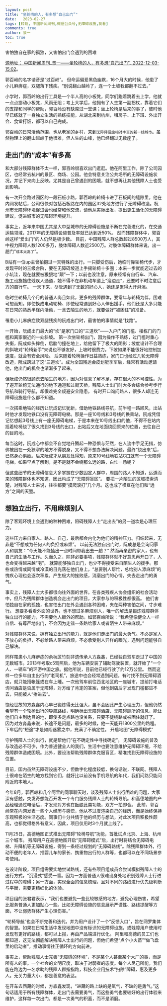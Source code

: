 ```yaml
---
layout: post
title: "坐轮椅的人，有多想“自己出门”"
date:   2023-02-27
tags: [转载, 中国新闻周刊,微信公众号,无障碍设施,我看]
comments: true
author: 景一
toc: true
---
```


害怕独自在家的孤独，又害怕出门会遇到的困难

<!-- more -->

[源地址： 中国新闻周刊_景一——坐轮椅的人，有多想“自己出门”_ 2022-12-03-15:02](https://mp.weixin.qq.com/s/WEJ6RS7hopTMXY9Q9vxGLg)。

郭百岭的名字谐音是“过百岭”。
但命运偏爱黑色幽默，16个月大的时候，他患了小儿麻痹症，双腿落下残疾。“别说翻山越岭了，连一个土坡我都翻不过去。”

小学时，郭百岭的出行工具是一个半人高的小板凳，同学们跑着跳着去上学，他就一点点挪动小板凳，风雨无阻；考上大学后，他拥有了人生第一副拐杖，靠着它们的支撑和同学的帮助，郭百岭没有缺席过一堂课；坐上轮椅是后来的事了，彼时他早已练就了一身独立生活的熟练技能，从湖北来到杭州，租房子、上下班、外出开会、食堂打饭，都可以自己完成。

郭百岭的日常活动范围，也从老家的乡村，来到`无障碍设施相对丰富的新一线城市`。虽然物理上的翻山越岭于他很难，但人生的山峰，他已经翻过无数座了。

## 走出门的“成本”有多高

和大部分残障群体不太一样，郭百岭很喜欢出门逛逛。他在阿里工作，除了公司园区，也经常去杭州的景区、商场、公园。他会特意关注公共场所的无障碍设施状况，并记下来向上反映。尤其是自己曾遇到的困境，就不想再让其他残障人士也受到影响。

有一次开会路过园区的一段石板小路，郭百岭的轮椅卡进了石板间的缝隙里，他在内网发帖后，公司很快对包括石板路在内的园区32处地方进行了无障碍改造。杭州市无障碍环境促进会也经常和他交流，请他从实际出发，提出更生活化的无障碍建议，促进城市的无障碍环境提升。

事实上，近年来中国尤其是大中型城市的无障碍设施是不断在完善进化的，在交通运输领域，2017年的无障碍设施普及率就已达到近50%。
然而残障群体中，郭百岭这样“爱出门”的人仍然是极少数。
目前，中国残障人群总数超过8500万人，其中视力障碍人数1200多万，肢体障碍人数近2500万。对肢体障碍群体来说，出一趟门“`成本太高了`”。

B站有一位up主曾拍摄过一天特殊的出行。一只脚受伤后，她临时靠轮椅代步，才发现平时的三级台阶，要在无障碍坡道上手摇轮椅十多圈；本来一步就能迈过去的小坑洼，现在就要被狠狠地“颠”一下；以前也没注意，原来经常有自行车、汽车、施工设施挡住残疾人通道，她不得不在非机动车道上“溜边走”，还要时不时注意后方的自行车。
一天下来，尽管遇到了无数的好心人，她还是累得大汗淋漓。

临时坐轮椅几个月的普通人尚且如此，更多的残障群体，要常年与轮椅为伴，困难可想而知。即使换成电动轮椅、即使经常遇到好心人伸出援手，他们还是大多只能在日常的熟悉半径内活动，一旦去陌生的地方，就要做好“被困住”的准备。

罹患小儿麻痹症致双腿残疾的阮成出门时，最害怕的事情就是“找路”。

一开始，阮成出门最大的“坎”是家门口的“三道坎”——入户门的门槛、楼栋门的门槛和离家很近的一处斜坡。
第一次坐轮椅出门，因为操作不熟练，过门槛时重心失衡，阮成仰头摔倒，后脑勺撞在地上，给他留下了极大的阴影；坡度设计不合理的斜坡对“轮椅新手”来说也不够友好，上坡时很费力，下坡如果不能很好地控制加速度，就会有安全风险。
后来随着轮椅操作日益熟练，家门口也经过几轮无障碍改造，阮成跨过了这“三道坎”。成为全国残运会皮划艇季军后，经常有活动邀请他，他出门的机会也渐渐多了起来。

但阮成仍然很顾虑去陌生的地方，因为对信息了解不足，存在很大的不可控性。为了避开轮椅无法通行的地下通道和过街天桥，残障人士出门时大多会综合参考步行导航和骑行导航，却很难完全规避安全隐患。
有时开口询问路人，很多人却连无障碍设施是什么都不知道。

一次搭乘地铁的经历让阮成记忆犹新，借助地铁路线导航，前半程一路顺风，出站时他才发现地铁口没有无障碍电梯。那是一座10号线和3号线的换乘站，阮成凭借记忆想起3号线上有一座无障碍电梯，于是本来在10号线出口的他，不得不在站内摇着轮椅绕了很久找到3号线的出口，出站后又在地面绕回原来的位置，去往自己的目的地。

每当这时，阮成心中都会不自觉地升腾起一种恐惧与茫然，在人流中手足无措，仿佛被困在一处狭窄的地方不得脱身，又不得不想办法解决问题。最终“绕出来”后，已然身心俱疲。后来阮成才从朋友处得知，原来10号线地铁站C口就有一个无障碍电梯。如果早点了解到，是不是就不会绕那么远的路，白忙一场呢？

但这些细节的无障碍信息大多掌握在少数固定人群中，周围的路人不知道，远道而来的残障群体也不知道，因此构成了“无障碍盲区”。
要把一片陌生的区域摸索清楚，对残障人士来说，往往都要“摸爬滚打”几个月。这也成了横亘在他们和“远方”之间的天堑。

## 想独立出行，不用麻烦别人

除了客观环境上会遇到的种种困难，阻碍残障人士“走出去”的另一道坎是心理压力。

这些压力来自家人、路人、自己，最后都会内化为他们的精神压力。归结起来，无非是“不想成为任何人的负担或麻烦”。
以前无法独自出门时，阮成总是会询问家人和朋友：“今天能不能抽出一点时间带我出去一趟？”
然而再亲密的家人，也有自己的生活与工作。久而久之，除非必要事项，残障群体就不好意思再开口了，人也会变得越来越“宅”。
就算能够独自出门，也少不得接受来自陌生人的援手。那些或热情或同情或冷漠的目光落在他们身上，“总要别人帮忙，总给别人添麻烦”的愧疚心理也会逐次积累，产生极大的挫败感，消磨出门的心情，失去走出门的勇气。

事实上，残障人士大多都很向往外面的世界。在各类残疾人协会组织的社会活动中，但凡为残障群体创造机会走出门的项目，大家参与的积极性都很高。
他们害怕独自在家的孤独，也害怕出门在外会遇到各种困难，夹在两种害怕之间，寸步难行。
想要多看看外面的世界，也不想过多麻烦别人，唯一的解法是锻炼残障群体独立出行的能力，不需要他人额外的帮助。如郭百岭所说：“我希望像健全人一样自信、有尊严地出门，不会因为走错一条路给家人或者陌生人带来麻烦。”

对残障群体来说，拥有独立出行的能力，就是他们走出门的最大勇气。不必是家人不放心的负担，不必给路人带来麻烦，不必承受别人异样的眼光，遇到问题能够自己解决。

同样罹患小儿麻痹症的余杭区竹刻非遗传承人方淼鑫，已经独自驾车走过了中国的无数城市。2013年考取c5驾照后，他为车辆安装了辅助驾驶装置，就开始了“一个人、一辆车”的环游中国之旅。据他所说，目前他已经行驶了约12万公里。
然而这样一位多年自主出行的“老司机”，旅途中也会经常遇到问题。有时找不到无障碍酒店，就只能搭帐篷或在车上睡。一次他驾车前往西北地区的一座城市，提前打电话询问酒店是否属于无障碍，对方给了肯定的答案，但他到店后才发现门槛都进不去，只能被人“抬进去”。

饱经世故的方淼鑫内心早已锻炼得无比强大，虽不会因此产生心理压力，但他仍然希望有一个轮椅出行的导航路线，明确标出无障碍酒店、无障碍厕所的信息，能让他们自主到达目的地，即使多走点路也没关系，只要不徒绕路或被困住就好了。
因为对方淼鑫来说，长途不是问题，最多的时候，他一天能开1800公里的路程。下车后的“短途”才是如闯迷雾之中，充满了不确定性。
开启地图“无障碍模式”

守护残障人士的出行，就是帮他们“在不确定性中寻找确定”。
无障碍设施的普及与改造必不可少，作为普通健全人的我们，生活中也要注意维护无障碍环境，不给残障群体造成困境。此外，要设法帮助残障群体克服盲区，精准找到无障碍设施的位置。

目前，国内虽然无障碍设施不少，但数字化程度较低，换句话说，不联网。残障人士很难在陌生的地方找到它们，就好比以前没有手机导航的年代，我们问路只能问附近的本地人。

今年8月，郭百岭和几个阿里的同事聊天时，谈及残障人士出行困难的问题，大家深有感触，突发奇想能否开发一个专门服务残障人士的轮椅导航。和高德地图的产品经理通过电话后，才发现对方也在酝酿此类功能，双方一拍即合。
此前，郭百岭常在内网发表一些个人经历与感悟，他从不过度渲染自己的经历，而是始终保持乐观积极的生活态度。同事们十分共情于他的经历与想法，对此次项目积极性颇高，也都觉得格外有意义，因此，项目仅用时3个月就上线了。

11月25日，高德地图正式推出无障碍“轮椅导航”功能，首批试点北京、上海、杭州三个城市。
残障用户在高德地图开启“无障碍模式”后，出行时将结合无障碍电梯、升降机等无障碍设施，得到一条经过规划的“无障碍路线”。除残障群体外，行动不便的老年人、推婴儿车的家长、携重物出行的人群等，也都可以在不同场景参考使用。

在设计阶段，项目组需要实地尝试路线，还有些项目组成员会尝试模拟残障人士的出行方式，“沉浸式”感受一番。因为一方面普通人很难设身处地识别残障人士行进过程中的障碍；另一方面，实现全面的信息梳理，且对不同的路线进行优先级判断与平衡，需要更精细化的体验。

项目组的张君君表示，“我们也要避免一些比较敏感的地方，避免心理伤害，希望比服务普通人更加贴心一些。比如无障碍设施的信息展示严谨性、路线提醒等方面，不让弱势群体产生心理伤害。”

“轮椅导航”也会不断完善和迭代，并为用户设计了一个“反馈入口”，旨在网罗集体的智慧。如果在日常生活中发现地图中没有标识的无障碍设施，或残障用户使用时发现有更好的路线，都可以上报，再由产品端进行优化。
阿里和高德的员工们也都知道，这无法彻底解决残障人士出行的问题，但他们希望“点个小火苗”“做飞盘里的启动者”，推动事情往正循环的方向前进。

事实上，帮助残障人士完善“无障碍的环境”，不是某个人甚至某个大厂的事，而是所有人的事。一个社会的文明尺度，取决于对弱者的态度。每个人尽己所能，我们能在路边为一名求助的残障人群指指路，科技企业用技术“扫除”障碍，惠及更多人。无关力量大小，都是善意的表达。

在开车去西藏的时候，方淼鑫发现，“进藏的路上缺的是氧气，不缺的是勇气。”这句话适用于所有残障群体，走出门去需要勇气，而这些勇气也要较好的出行体验来维护，这样每一次出门，都是一次勇气的积蓄，而不是消磨。

